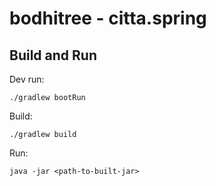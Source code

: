 # bodhitree - citta.spring

## Build and Run

Dev run:
```
./gradlew bootRun
```

Build:
```
./gradlew build
```

Run:
```
java -jar <path-to-built-jar>
```
